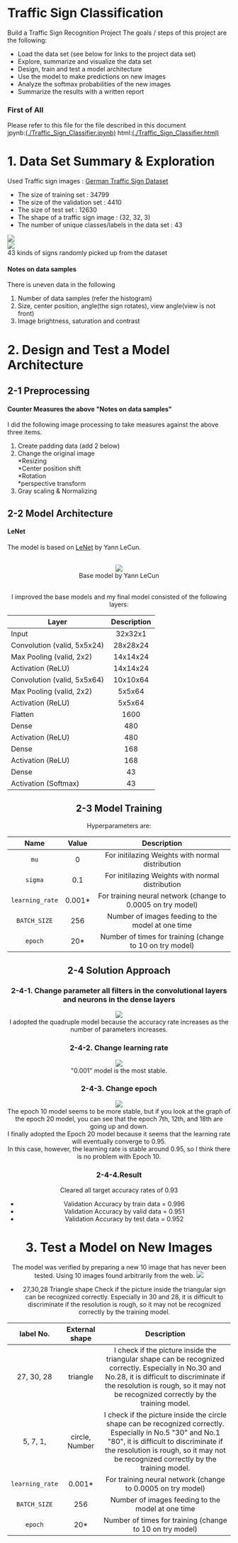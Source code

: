 # Traffic Sign Classification
Build a Traffic Sign Recognition Project
The goals / steps of this project are the following:
* Load the data set (see below for links to the project data set)
* Explore, summarize and visualize the data set
* Design, train and test a model architecture
* Use the model to make predictions on new images
* Analyze the softmax probabilities of the new images
* Summarize the results with a written report

### First of All
Please refer to this file for the file described in this document  
jpynb:[(./Traffic_Sign_Classifier.ipynb)](./Traffic_Sign_Classifier.ipynb) 
html:[(./Traffic_Sign_Classifier.html)](./Traffic_Sign_Classifier.html) 

# 1. Data Set Summary & Exploration
Used Traffic sign images : [German Traffic Sign Dataset](http://benchmark.ini.rub.de/?section=gtsrb&subsection=dataset)
* The size of training set : 34799
* The size of the validation set : 4410
* The size of test set : 12630
* The shape of a traffic sign image : (32, 32, 3)
* The number of unique classes/labels in the data set : 43  

<img src="./examples/histgram.png"><br/>
<img src="./examples/examples.png"><br/>
43 kinds of signs randomly picked up from the dataset
#### Notes on data samples
There is uneven data in the following
1. Number of data samples (refer the histogram)
2. Size, center position, angle(the sign rotates), view angle(view is not front)
3. Image brightness, saturation and contrast

# 2. Design and Test a Model Architecture
## 2-1 Preprocessing
#### Counter Measures the above "Notes on data samples"
I did the following image processing to take measures against the above three items.
1. Create padding data (add 2 below)
2. Change the original image  
    *Resizing  
    *Center position shift  
    *Rotation  
    *perspective transform  
3. Gray scaling & Normalizing

## 2-2 Model Architecture
#### LeNet
The model is based on [LeNet](http://yann.lecun.com/exdb/lenet/) by Yann LeCun.
<div style="text-align:center"><br/>
<img src="./examples/lenet.png"><br/> 
Base model by Yann LeCun<br/><br/>

I improved the base models and my final model consisted of the following layers:  

|Layer                       | Description |
|----------------------------|:--------:|
|Input                       | 32x32x1  |
|Convolution (valid, 5x5x24) | 28x28x24 |
|Max Pooling (valid, 2x2)    | 14x14x24 |
|Activation  (ReLU)          | 14x14x24 |
|Convolution (valid, 5x5x64) | 10x10x64 |
|Max Pooling (valid, 2x2)    | 5x5x64   |
|Activation  (ReLU)          | 5x5x64   |
|Flatten                     | 1600     |
|Dense                       | 480      |
|Activation  (ReLU)          | 480      |
|Dense                       | 168      |
|Activation  (ReLU)          | 168      |
|Dense                       | 43       |
|Activation  (Softmax)       | 43       |
## 2-3 Model Training
Hyperparameters are:  

| Name            | Value  | Description                                                 |
|:---------------:|:------:|:-----------------------------------------------------------:|
| `mu`            | 0      | For initilazing Weights with normal distribution            |
| `sigma`         | 0.1    | For initilazing Weights with normal distribution            |
| `learning_rate` | 0.001* | For training neural network (change to 0.0005 on try model) |
| `BATCH_SIZE`    | 256    | Number of images feeding to the model at one time           |
| `epoch`         | 20*    | Number of times for training (change to 10 on try model)    |
## 2-4 Solution Approach
### 2-4-1. Change parameter all filters in the convolutional layers and neurons in the dense layers
<img src="./examples/conv_try.png"><br/>
I adopted the quadruple model because the accuracy rate increases as the number of parameters increases.  
### 2-4-2. Change learning rate
<img src="./examples/rate_try.png"><br/>
"0.001" model is the most stable.
### 2-4-3. Change epoch
<img src="./examples/epoch_try.png"><br/>
The epoch 10 model seems to be more stable, but if you look at the graph of the epoch 20 model, you can see that the epoch 7th, 12th, and 18th are going up and down.  
I finally adopted the Epoch 20 model because it seems that the learning rate will eventually converge to 0.95.  
In this case, however, the learning rate is stable around 0.95, so I think there is no problem with Epoch 10.   
### 2-4-4.Result 
Cleared all target accuracy rates of 0.93
- Validation Accuracy by train data = 0.996
- Validation Accuracy by valid data = 0.951
- Validation Accuracy by test data = 0.952
# 3. Test a Model on New Images
The model was verified by preparing a new 10 image that has never been tested.
Using 10 images found arbitrarily from the web.
<img src="./examples/Original_test.png"><br/>

- 27,30,28 Triangle shape
Check if the picture inside the triangular sign can be recognized correctly.
Especially in 30 and 28, it is difficult to discriminate if the resolution is rough, so it may not be recognized correctly by the training model.  

| label No. | External shape| Description                                                 |
|:------------:|:-------------:|:-----------------------------------------------------------:|
| 27, 30, 28     | triangle      | I check if the picture inside the triangular shape can be recognized correctly. Especially in No.30 and No.28, it is difficult to discriminate if the resolution is rough, so it may not be recognized correctly by the training model.|
| 5, 7, 1,    | circle, Number  | I check if the picture inside the circle shape can be recognized correctly. Especially in No.5 "30" and No.1 "80", it is difficult to discriminate if the resolution is rough, so it may not be recognized correctly by the training model.|
| `learning_rate` | 0.001* | For training neural network (change to 0.0005 on try model) |
| `BATCH_SIZE`    | 256    | Number of images feeding to the model at one time           |
| `epoch`         | 20*    | Number of times for training (change to 10 on try model)    |

